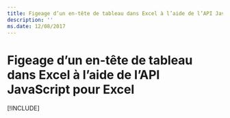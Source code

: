 ```yaml
---
title: Figeage d’un en-tête de tableau dans Excel à l’aide de l’API JavaScript pour Excel
description: ''
ms.date: 12/08/2017
---
```



# <a name="freeze-a-table-header-in-excel-using-the-excel-javascript-api"></a>Figeage d’un en-tête de tableau dans Excel à l’aide de l’API JavaScript pour Excel

[!INCLUDE[](../includes/excel-tutorial-freeze-header.md)]